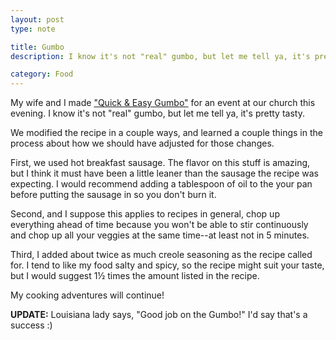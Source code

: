 ```yaml
---
layout: post
type: note

title: Gumbo
description: I know it's not "real" gumbo, but let me tell ya, it's pretty tasty.

category: Food
---
```

My wife and I made ["Quick & Easy Gumbo"][recipe] for an event at our church
this evening. I know it's not "real" gumbo, but let me tell ya, it's pretty
tasty.

We modified the recipe in a couple ways, and learned a couple things in the
process about how we should have adjusted for those changes.

First, we used hot breakfast sausage. The flavor on this stuff is amazing, but I
think it must have been a little leaner than the sausage the recipe was
expecting. I would recommend adding a tablespoon of oil to the your pan before
putting the sausage in so you don't burn it.

Second, and I suppose this applies to recipes in general, chop up everything
ahead of time because you won't be able to stir continuously and chop up all
your veggies at the same time--at least not in 5 minutes.

Third, I added about twice as much creole seasoning as the recipe called for. I
tend to like my food salty and spicy, so the recipe might suit your taste, but I
would suggest 1&frac12; times the amount listed in the recipe.

My cooking adventures will continue!

**UPDATE:** Louisiana lady says, "Good job on the Gumbo!" I'd say that's a
success :)

[recipe]: http://www.food.com/recipe/quick-n-easy-gumbo-89981

